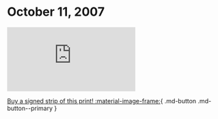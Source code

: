 # October 11, 2007

![](https://www.achewood.com/comic.php?date=10112007)

[Buy a signed strip of this print! :material-image-frame:](https://achewood-holiday-pop-up.myshopify.com/products/strip#10112007){ .md-button .md-button--primary }
